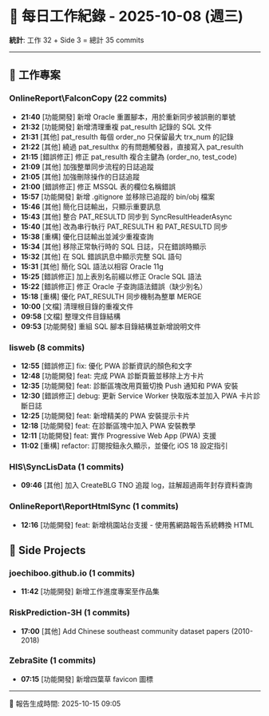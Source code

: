 # 📅 每日工作紀錄 - 2025-10-08 (週三)

**統計**: 工作 32 + Side 3 = 總計 35 commits

---

## 💼 工作專案

### OnlineReport\FalconCopy (22 commits)

- **21:40** [功能開發] 新增 Oracle 重置腳本，用於重新同步被誤刪的單號
- **21:32** [功能開發] 新增清理重複 pat_resulth 記錄的 SQL 文件
- **21:31** [其他] pat_resulth 每個 order_no 只保留最大 trx_num 的記錄
- **21:22** [其他] 繞過 pat_resulthx 的有問題觸發器，直接寫入 pat_resulth
- **21:15** [錯誤修正] 修正 pat_resulth 複合主鍵為 (order_no, test_code)
- **21:09** [其他] 加強整單同步流程的日誌追蹤
- **21:05** [其他] 加強刪除操作的日誌追蹤
- **21:00** [錯誤修正] 修正 MSSQL 表的欄位名稱錯誤
- **15:57** [功能開發] 新增 .gitignore 並移除已追蹤的 bin/obj 檔案
- **15:46** [其他] 簡化日誌輸出，只顯示重要訊息
- **15:43** [其他] 整合 PAT_RESULTD 同步到 SyncResultHeaderAsync
- **15:40** [其他] 改為串行執行 PAT_RESULTH 和 PAT_RESULTD 同步
- **15:38** [重構] 優化日誌輸出並減少重複查詢
- **15:34** [其他] 移除正常執行時的 SQL 日誌，只在錯誤時顯示
- **15:32** [其他] 在 SQL 錯誤訊息中顯示完整 SQL 語句
- **15:31** [其他] 簡化 SQL 語法以相容 Oracle 11g
- **15:25** [錯誤修正] 加上表別名前綴以修正 Oracle SQL 語法
- **15:22** [錯誤修正] 修正 Oracle 子查詢語法錯誤（缺少別名）
- **15:18** [重構] 優化 PAT_RESULTH 同步機制為整單 MERGE
- **10:00** [文檔] 清理根目錄的重複文件
- **09:58** [文檔] 整理文件目錄結構
- **09:53** [功能開發] 重組 SQL 腳本目錄結構並新增說明文件

### lisweb (8 commits)

- **12:55** [錯誤修正] fix: 優化 PWA 診斷資訊的顏色和文字
- **12:48** [功能開發] feat: 完成 PWA 診斷頁籤並移除上方卡片
- **12:35** [功能開發] feat: 診斷區塊改用頁籤切換 Push 通知和 PWA 安裝
- **12:30** [錯誤修正] debug: 更新 Service Worker 快取版本並加入 PWA 卡片診斷日誌
- **12:25** [功能開發] feat: 新增精美的 PWA 安裝提示卡片
- **12:18** [功能開發] feat: 在診斷區塊中加入 PWA 安裝教學
- **12:11** [功能開發] feat: 實作 Progressive Web App (PWA) 支援
- **11:02** [重構] refactor: 訂閱按鈕永久顯示，並優化 iOS 18 設定指引

### HIS\SyncLisData (1 commits)

- **09:46** [其他] 加入 CreateBLG TNO 追蹤 log，註解超過兩年封存資料查詢

### OnlineReport\ReportHtmlSync (1 commits)

- **12:16** [功能開發] feat: 新增桃園站台支援 - 使用舊網路報告系統轉換 HTML

## 🎨 Side Projects

### joechiboo.github.io (1 commits)

- **11:42** [功能開發] 新增工作進度專案至作品集

### RiskPrediction-3H (1 commits)

- **17:00** [其他] Add Chinese southeast community dataset papers (2010-2018)

### ZebraSite (1 commits)

- **07:15** [功能開發] 新增四葉草 favicon 圖標

---

📅 報告生成時間: 2025-10-15 09:05
